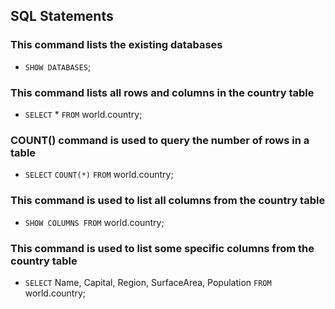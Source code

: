 ## SQL Statements

### This command lists the existing databases
* `SHOW DATABASES`;

### This command lists all rows and columns in the country table
* `SELECT` * `FROM` world.country;

### COUNT() command is used to query the number of rows in a table
* `SELECT` `COUNT(*)` `FROM` world.country;

### This command is used to list all columns from the country table
* `SHOW COLUMNS FROM` world.country;

### This command is used to list some specific columns from the country table
* `SELECT` Name, Capital, Region, SurfaceArea, Population `FROM` world.country;

